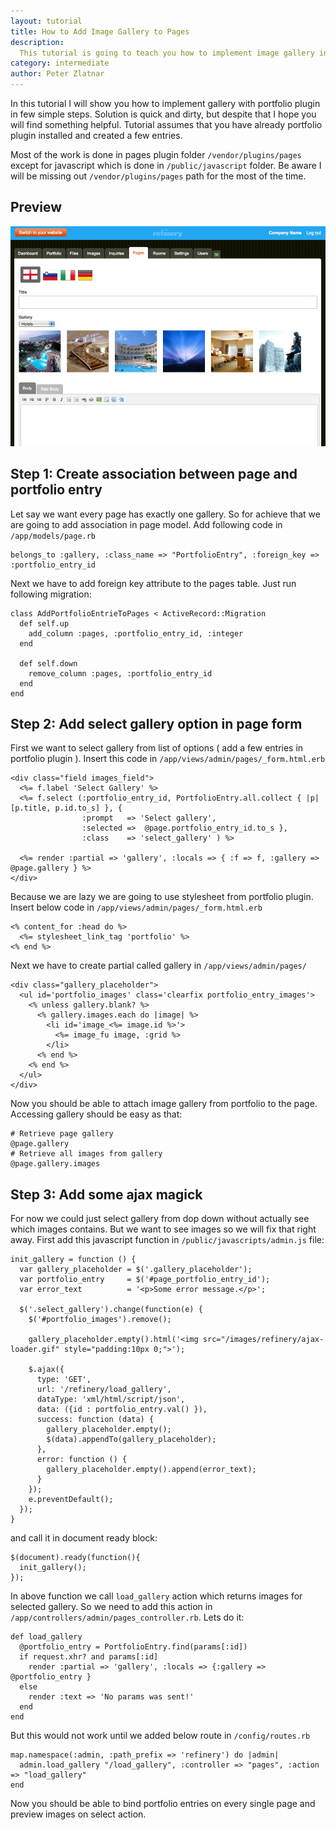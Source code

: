 ```yaml
---
layout: tutorial
title: How to Add Image Gallery to Pages
description: 
  This tutorial is going to teach you how to implement image gallery in pages with portfolio plugin.
category: intermediate
author: Peter Zlatnar
---
```

In this tutorial I will show you how to implement gallery with portfolio plugin in few simple steps. Solution is quick and dirty, but despite that I hope you will find something helpful. Tutorial assumes that you have already portfolio plugin installed and created a few entries.

Most of the work is done in pages plugin folder ``/vendor/plugins/pages`` except for javascript which is done in `/public/javascript` folder. Be aware I will be missing out ``/vendor/plugins/pages`` path for the most of the time.

## Preview
![alt text](../images/page_gallery.jpg "Page gallery")

## Step 1: Create association between page and portfolio entry

Let say we want every page has exactly one gallery. So for achieve that we are going to add association in page model. Add following code in ``/app/models/page.rb``

    belongs_to :gallery, :class_name => "PortfolioEntry", :foreign_key => :portfolio_entry_id

Next we have to add foreign key attribute to the pages table. Just run following migration:

    class AddPortfolioEntrieToPages < ActiveRecord::Migration
      def self.up
        add_column :pages, :portfolio_entry_id, :integer
      end

      def self.down
        remove_column :pages, :portfolio_entry_id
      end
    end

## Step 2: Add select gallery option in page form

First we want to select gallery from list of options ( add a few entries in portfolio plugin ). Insert this code in ``/app/views/admin/pages/_form.html.erb``

    <div class="field images_field">
      <%= f.label 'Select Gallery' %>
      <%= f.select (:portfolio_entry_id, PortfolioEntry.all.collect { |p| [p.title, p.id.to_s] }, { 
                    :prompt   => 'Select gallery', 
                    :selected =>  @page.portfolio_entry_id.to_s }, 
                    :class    => 'select_gallery' ) %>

      <%= render :partial => 'gallery', :locals => { :f => f, :gallery => @page.gallery } %>
    </div>

Because we are lazy we are going to use stylesheet from portfolio plugin. Insert below code in ``/app/views/admin/pages/_form.html.erb``

    <% content_for :head do %>
      <%= stylesheet_link_tag 'portfolio' %>
    <% end %>

Next we have to create partial called gallery in ``/app/views/admin/pages/``

    <div class="gallery_placeholder">
      <ul id='portfolio_images' class='clearfix portfolio_entry_images'>
        <% unless gallery.blank? %>
          <% gallery.images.each do |image| %>
            <li id='image_<%= image.id %>'>
              <%= image_fu image, :grid %>
            </li>
          <% end %>
        <% end %>
      </ul>
    </div>

Now you should be able to attach image gallery from portfolio to the page. Accessing gallery should be easy as that:

    # Retrieve page gallery
    @page.gallery
    # Retrieve all images from gallery
    @page.gallery.images

## Step 3: Add some ajax magick

For now we could just select gallery from dop down without actually see which images contains. But we want to see images so we will fix that right away. First add this javascript function in ``/public/javascripts/admin.js`` file:

    init_gallery = function () {
      var gallery_placeholder = $('.gallery_placeholder');
      var portfolio_entry     = $('#page_portfolio_entry_id');
      var error_text          = '<p>Some error message.</p>';

      $('.select_gallery').change(function(e) {
        $('#portfolio_images').remove();

        gallery_placeholder.empty().html('<img src="/images/refinery/ajax-loader.gif" style="padding:10px 0;">');

        $.ajax({
          type: 'GET',
          url: '/refinery/load_gallery',
          dataType: 'xml/html/script/json',
          data: ({id : portfolio_entry.val() }),
          success: function (data) {
            gallery_placeholder.empty();
            $(data).appendTo(gallery_placeholder);
          },
          error: function () {
            gallery_placeholder.empty().append(error_text);
          }
        });
        e.preventDefault();
      });
    }

and call it in document ready block:

    $(document).ready(function(){
      init_gallery();
    });

In above function we call ``load_gallery`` action which returns images for selected gallery. So we need to add this action in ``/app/controllers/admin/pages_controller.rb``. Lets do it:

    def load_gallery
      @portfolio_entry = PortfolioEntry.find(params[:id])
      if request.xhr? and params[:id]
        render :partial => 'gallery', :locals => {:gallery => @portfolio_entry }
      else
        render :text => 'No params was sent!'
      end
    end

But this would not work until we added below route in ``/config/routes.rb``

    map.namespace(:admin, :path_prefix => 'refinery') do |admin|
      admin.load_gallery "/load_gallery", :controller => "pages", :action => "load_gallery"
    end

Now you should be able to bind portfolio entries on every single page and preview images on select action.